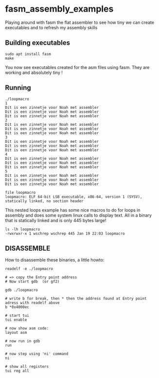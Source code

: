 # fasm_assembly_examples

Playing around with fasm the flat assembler to see how tiny we can create executables and to refresh my assembly skills

## Building executables

```
sudo apt install fasm
make
```

You now see executables created for the asm files using fasm.
They are working and absolutely tiny !

## Running

```
./loopmacro
1
Dit is een zinnetje voor Noah met assembler
Dit is een zinnetje voor Noah met assembler
Dit is een zinnetje voor Noah met assembler
2
Dit is een zinnetje voor Noah met assembler
Dit is een zinnetje voor Noah met assembler
Dit is een zinnetje voor Noah met assembler
3
Dit is een zinnetje voor Noah met assembler
Dit is een zinnetje voor Noah met assembler
Dit is een zinnetje voor Noah met assembler
4
Dit is een zinnetje voor Noah met assembler
Dit is een zinnetje voor Noah met assembler
Dit is een zinnetje voor Noah met assembler
5
Dit is een zinnetje voor Noah met assembler
Dit is een zinnetje voor Noah met assembler
Dit is een zinnetje voor Noah met assembler
```

```
file loopmacro
loopmacro: ELF 64-bit LSB executable, x86-64, version 1 (SYSV), statically linked, no section header
```

This nested loops example has some nice macros to do for loops in assembly and does some system linux calls
to display text. All in a binary that is statically linked and is only 445 bytes large!

```
ls -lh loopmacro
-rwxrwxr-x 1 wschrep wschrep 445 Jan 19 22:03 loopmacro
```

## DISASSEMBLE

How to disassemble these binaries, a little howto:

```
readelf -e ./loopmacro

# => copy the Entry point address
# Now start gdb  (or gf2)

gdb ./loopmacro

# write b for break, then * then the address found at Entry point adress with readelf above
b *0x4000ec

# start tui
tui enable

# now show asm code:
layout asm

# now run in gdb
run

# now step using 'ni' command
ni

# show all registers
tui reg all
```
